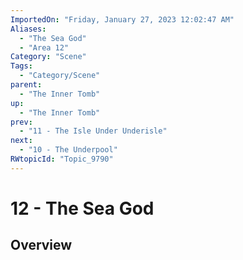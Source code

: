 ```yaml
---
ImportedOn: "Friday, January 27, 2023 12:02:47 AM"
Aliases:
  - "The Sea God"
  - "Area 12"
Category: "Scene"
Tags:
  - "Category/Scene"
parent:
  - "The Inner Tomb"
up:
  - "The Inner Tomb"
prev:
  - "11 - The Isle Under Underisle"
next:
  - "10 - The Underpool"
RWtopicId: "Topic_9790"
---
```

# 12 - The Sea God
## Overview
